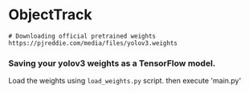 # ObjectTrack
```
# Downloading official pretrained weights
https://pjreddie.com/media/files/yolov3.weights
```

### Saving your yolov3 weights as a TensorFlow model.
Load the weights using `load_weights.py` script. then execute 'main.py' 




    
